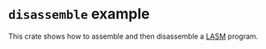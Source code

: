 # `disassemble` example

This crate shows how to assemble and then disassemble a [LASM](../../docs/Architecture.md#assembly-language) program.